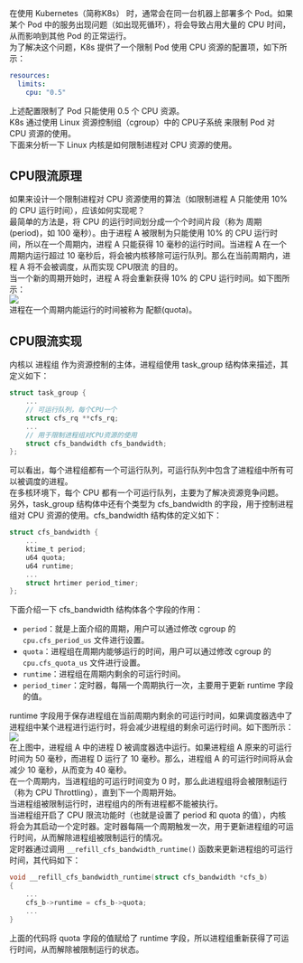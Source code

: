 在使用 Kubernetes（简称K8s） 时，通常会在同一台机器上部署多个 Pod。如果某个 Pod 中的服务出现问题（如出现死循环），将会导致占用大量的 CPU 时间，从而影响到其他 Pod 的正常运行。<br />为了解决这个问题，K8s 提供了一个限制 Pod 使用 CPU 资源的配置项，如下所示：
```yaml
resources:
  limits:
    cpu: "0.5"
```
上述配置限制了 Pod 只能使用 0.5 个 CPU 资源。<br />K8s 通过使用 Linux 资源控制组（cgroup）中的 CPU子系统 来限制 Pod 对 CPU 资源的使用。<br />下面来分析一下 Linux 内核是如何限制进程对 CPU 资源的使用。
<a name="NL68j"></a>
## CPU限流原理
如果来设计一个限制进程对 CPU 资源使用的算法（如限制进程 A 只能使用 10% 的 CPU 运行时间），应该如何实现呢？<br />最简单的方法是，将 CPU 的运行时间划分成一个个时间片段（称为 周期(period)，如 100 毫秒）。由于进程 A 被限制为只能使用 10% 的 CPU 运行时间，所以在一个周期内，进程 A 只能获得 10 毫秒的运行时间。当进程 A 在一个周期内运行超过 10 毫秒后，将会被内核移除可运行队列。那么在当前周期内，进程 A 将不会被调度，从而实现 CPU限流 的目的。<br />当一个新的周期开始时，进程 A 将会重新获得 10% 的 CPU 运行时间。如下图所示：<br />![](https://cdn.nlark.com/yuque/0/2023/png/396745/1680744063360-abb234e7-be8a-4178-976e-94890e3d4d33.png#averageHue=%23faf9f9&clientId=u72667af2-8c10-4&from=paste&id=u0a354cd9&originHeight=440&originWidth=1080&originalType=url&ratio=2.5&rotation=0&showTitle=false&status=done&style=none&taskId=u6993465e-98c2-492e-bd67-5522e196e21&title=)<br />进程在一个周期内能运行的时间被称为 配额(quota)。
<a name="VqFa6"></a>
## CPU限流实现
内核以 进程组 作为资源控制的主体，进程组使用 task_group 结构体来描述，其定义如下：
```c
struct task_group {
    ...
    // 可运行队列，每个CPU一个
    struct cfs_rq **cfs_rq;
    ...
    // 用于限制进程组对CPU资源的使用
    struct cfs_bandwidth cfs_bandwidth;
};
```
可以看出，每个进程组都有一个可运行队列，可运行队列中包含了进程组中所有可以被调度的进程。<br />在多核环境下，每个 CPU 都有一个可运行队列，主要为了解决资源竞争问题。<br />另外，task_group 结构体中还有个类型为 cfs_bandwidth 的字段，用于控制进程组对 CPU 资源的使用。cfs_bandwidth 结构体的定义如下：
```c
struct cfs_bandwidth {
    ...
    ktime_t period;
    u64 quota;
    u64 runtime;
    ...
    struct hrtimer period_timer;
};
```
下面介绍一下 cfs_bandwidth 结构体各个字段的作用：

- `period`：就是上面介绍的周期，用户可以通过修改 cgroup 的 `cpu.cfs_period_us` 文件进行设置。
- `quota`：进程组在周期内能够运行的时间，用户可以通过修改 cgroup 的 `cpu.cfs_quota_us` 文件进行设置。
- `runtime`：进程组在周期内剩余的可运行时间。
- `period_timer`：定时器，每隔一个周期执行一次，主要用于更新 runtime 字段的值。

runtime 字段用于保存进程组在当前周期内剩余的可运行时间，如果调度器选中了进程组中某个进程进行运行时，将会减少进程组的剩余可运行时间。如下图所示：<br />![](https://cdn.nlark.com/yuque/0/2023/png/396745/1680744063398-b8cf1854-8e8c-4481-8950-2825373625f3.png#averageHue=%23fceec3&clientId=u72667af2-8c10-4&from=paste&id=uc43ea3c1&originHeight=564&originWidth=776&originalType=url&ratio=2.5&rotation=0&showTitle=false&status=done&style=none&taskId=u7b63fdff-0de5-451f-bc10-ff6029f1ca8&title=)<br />在上图中，进程组 A 中的进程 D 被调度器选中运行。如果进程组 A 原来的可运行时间为 50 毫秒，而进程 D 运行了 10 毫秒。那么，进程组 A 的可运行时间将从会减少 10 毫秒，从而变为 40 毫秒。<br />在一个周期内，当进程组的可运行时间变为 0 时，那么此进程组将会被限制运行（称为 CPU Throttling），直到下一个周期开始。<br />当进程组被限制运行时，进程组内的所有进程都不能被执行。<br />当进程组开启了 CPU 限流功能时（也就是设置了 period 和 quota 的值），内核将会为其启动一个定时器。定时器每隔一个周期触发一次，用于更新进程组的可运行时间，从而解除进程组被限制运行的情况。<br />定时器通过调用 `__refill_cfs_bandwidth_runtime()` 函数来更新进程组的可运行时间，其代码如下：
```c
void __refill_cfs_bandwidth_runtime(struct cfs_bandwidth *cfs_b)
{
    ...
    cfs_b->runtime = cfs_b->quota;
    ...
}
```
上面的代码将 quota 字段的值赋给了 runtime 字段，所以进程组重新获得了可运行时间，从而解除被限制运行的状态。
